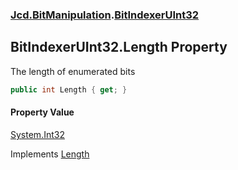 ### [Jcd.BitManipulation](Jcd_BitManipulation.md 'Jcd.BitManipulation').[BitIndexerUInt32](Jcd_BitManipulation_BitIndexerUInt32.md 'Jcd.BitManipulation.BitIndexerUInt32')
## BitIndexerUInt32.Length Property
The length of enumerated bits  
```csharp
public int Length { get; }
```
#### Property Value
[System.Int32](https://docs.microsoft.com/en-us/dotnet/api/System.Int32 'System.Int32')

Implements [Length](Jcd_BitManipulation_IBitIndexer_Length.md 'Jcd.BitManipulation.IBitIndexer.Length')  

